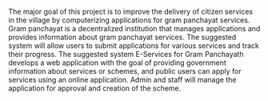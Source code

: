 The major goal of this project is to improve the delivery of citizen services in the village by
computerizing applications for gram panchayat services. Gram panchayat is a decentralized
institution that manages applications and provides information about gram panchayat
services. The suggested system will allow users to submit applications for various services
and track their progress. The suggested system E-Services for Gram Panchayath develops a
web application with the goal of providing government information about services or
schemes, and public users can apply for services using an online application. Admin and
staff will manage the application for approval and creation of the scheme.
